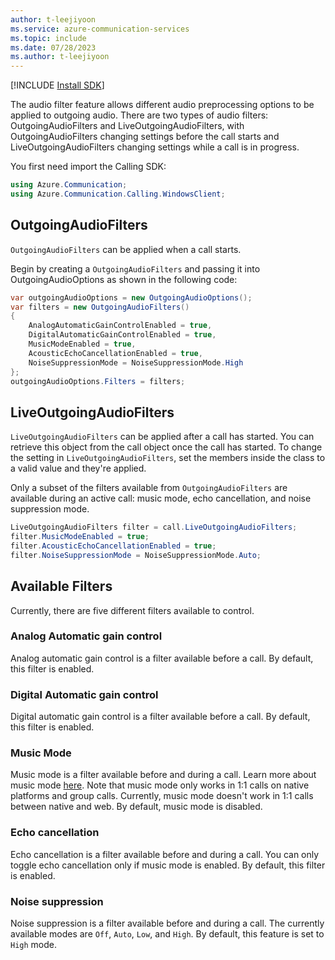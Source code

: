 ```yaml
---
author: t-leejiyoon
ms.service: azure-communication-services
ms.topic: include
ms.date: 07/28/2023
ms.author: t-leejiyoon
---
```

[!INCLUDE [Install SDK](../install-sdk/install-sdk-windows.md)]

The audio filter feature allows different audio preprocessing options to be applied to outgoing audio. There are two types of audio filters: OutgoingAudioFilters and LiveOutgoingAudioFilters, with OutgoingAudioFilters changing settings before the call starts and LiveOutgoingAudioFilters changing settings while a call is in progress. 

You first need import the Calling SDK:

```csharp
using Azure.Communication;
using Azure.Communication.Calling.WindowsClient;
```

## OutgoingAudioFilters
`OutgoingAudioFilters` can be applied when a call starts. 

Begin by creating a `OutgoingAudioFilters` and passing it into OutgoingAudioOptions as shown in the following code:

```csharp
var outgoingAudioOptions = new OutgoingAudioOptions();
var filters = new OutgoingAudioFilters()
{
    AnalogAutomaticGainControlEnabled = true,
    DigitalAutomaticGainControlEnabled = true,
    MusicModeEnabled = true,
    AcousticEchoCancellationEnabled = true,
    NoiseSuppressionMode = NoiseSuppressionMode.High
};
outgoingAudioOptions.Filters = filters;
```

## LiveOutgoingAudioFilters
`LiveOutgoingAudioFilters` can be applied after a call has started. You can retrieve this object from the call object once the call has started. To change the setting in `LiveOutgoingAudioFilters`, set the members inside the class to a valid value and they're applied.

Only a subset of the filters available from `OutgoingAudioFilters` are available during an active call: music mode, echo cancellation, and noise suppression mode.

```csharp
LiveOutgoingAudioFilters filter = call.LiveOutgoingAudioFilters;
filter.MusicModeEnabled = true;
filter.AcousticEchoCancellationEnabled = true;
filter.NoiseSuppressionMode = NoiseSuppressionMode.Auto;
```

## Available Filters

Currently, there are five different filters available to control.

### Analog Automatic gain control
Analog automatic gain control is a filter available before a call. By default, this filter is enabled.

### Digital Automatic gain control
Digital automatic gain control is a filter available before a call. By default, this filter is enabled.

### Music Mode
Music mode is a filter available before and during a call. Learn more about music mode [here](https://support.microsoft.com/en-us/office/use-high-fidelity-music-mode-to-play-music-in-microsoft-teams-c1550582-2f76-4b31-9f72-e98c7167a18e). Note that music mode only works in 1:1 calls on native platforms and group calls. Currently, music mode doesn't work in 1:1 calls between native and web. By default, music mode is disabled.

### Echo cancellation
Echo cancellation is a filter available before and during a call. You can only toggle echo cancellation only if music mode is enabled. By default, this filter is enabled. 

### Noise suppression
Noise suppression is a filter available before and during a call. The currently available modes are `Off`, `Auto`, `Low`, and `High`. By default, this feature is set to `High` mode. 

